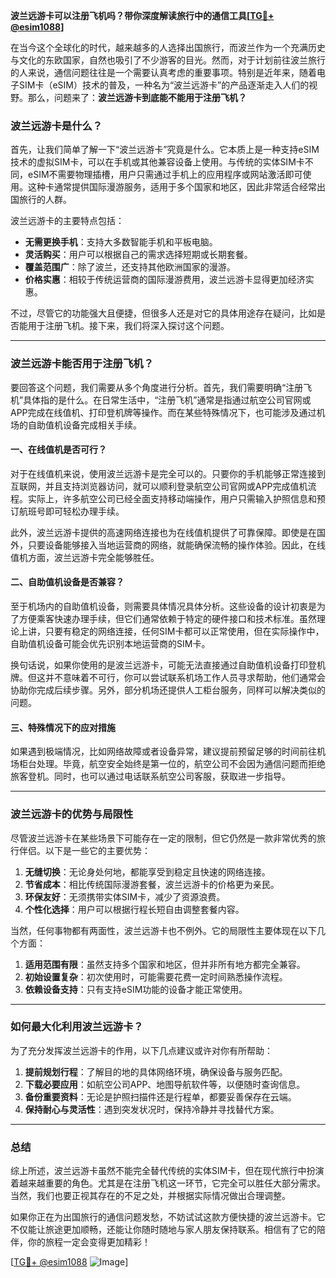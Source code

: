 **波兰远游卡可以注册飞机吗？带你深度解读旅行中的通信工具[[TG💪+ @esim1088](https://t.me/s/esim1088)]**

在当今这个全球化的时代，越来越多的人选择出国旅行，而波兰作为一个充满历史与文化的东欧国家，自然也吸引了不少游客的目光。然而，对于计划前往波兰旅行的人来说，通信问题往往是一个需要认真考虑的重要事项。特别是近年来，随着电子SIM卡（eSIM）技术的普及，一种名为“波兰远游卡”的产品逐渐走入人们的视野。那么，问题来了：**波兰远游卡到底能不能用于注册飞机？**

### 波兰远游卡是什么？

首先，让我们简单了解一下“波兰远游卡”究竟是什么。它本质上是一种支持eSIM技术的虚拟SIM卡，可以在手机或其他兼容设备上使用。与传统的实体SIM卡不同，eSIM不需要物理插槽，用户只需通过手机上的应用程序或网站激活即可使用。这种卡通常提供国际漫游服务，适用于多个国家和地区，因此非常适合经常出国旅行的人群。

波兰远游卡的主要特点包括：
- **无需更换手机**：支持大多数智能手机和平板电脑。
- **灵活购买**：用户可以根据自己的需求选择短期或长期套餐。
- **覆盖范围广**：除了波兰，还支持其他欧洲国家的漫游。
- **价格实惠**：相较于传统运营商的国际漫游费用，波兰远游卡显得更加经济实惠。

不过，尽管它的功能强大且便捷，但很多人还是对它的具体用途存在疑问，比如是否能用于注册飞机。接下来，我们将深入探讨这个问题。

---

### 波兰远游卡能否用于注册飞机？

要回答这个问题，我们需要从多个角度进行分析。首先，我们需要明确“注册飞机”具体指的是什么。在日常生活中，“注册飞机”通常是指通过航空公司官网或APP完成在线值机、打印登机牌等操作。而在某些特殊情况下，也可能涉及通过机场的自助值机设备完成相关手续。

#### 一、在线值机是否可行？

对于在线值机来说，使用波兰远游卡是完全可以的。只要你的手机能够正常连接到互联网，并且支持浏览器访问，就可以顺利登录航空公司官网或APP完成值机流程。实际上，许多航空公司已经全面支持移动端操作，用户只需输入护照信息和预订航班号即可轻松办理手续。

此外，波兰远游卡提供的高速网络连接也为在线值机提供了可靠保障。即使是在国外，只要设备能够接入当地运营商的网络，就能确保流畅的操作体验。因此，在线值机方面，波兰远游卡完全能够胜任。

#### 二、自助值机设备是否兼容？

至于机场内的自助值机设备，则需要具体情况具体分析。这些设备的设计初衷是为了方便乘客快速办理手续，但它们通常依赖于特定的硬件接口和技术标准。虽然理论上讲，只要有稳定的网络连接，任何SIM卡都可以正常使用，但在实际操作中，自助值机设备可能会优先识别本地运营商的SIM卡。

换句话说，如果你使用的是波兰远游卡，可能无法直接通过自助值机设备打印登机牌。但这并不意味着不可行，你可以尝试联系机场工作人员寻求帮助，他们通常会协助你完成后续步骤。另外，部分机场还提供人工柜台服务，同样可以解决类似的问题。

#### 三、特殊情况下的应对措施

如果遇到极端情况，比如网络故障或者设备异常，建议提前预留足够的时间前往机场柜台处理。毕竟，航空安全始终是第一位的，航空公司不会因为通信问题而拒绝旅客登机。同时，也可以通过电话联系航空公司客服，获取进一步指导。

---

### 波兰远游卡的优势与局限性

尽管波兰远游卡在某些场景下可能存在一定的限制，但它仍然是一款非常优秀的旅行伴侣。以下是一些它的主要优势：

1. **无缝切换**：无论身处何地，都能享受到稳定且快速的网络连接。
2. **节省成本**：相比传统国际漫游套餐，波兰远游卡的价格更为亲民。
3. **环保友好**：无须携带实体SIM卡，减少了资源浪费。
4. **个性化选择**：用户可以根据行程长短自由调整套餐内容。

当然，任何事物都有两面性，波兰远游卡也不例外。它的局限性主要体现在以下几个方面：

1. **适用范围有限**：虽然支持多个国家和地区，但并非所有地方都完全兼容。
2. **初始设置复杂**：初次使用时，可能需要花费一定时间熟悉操作流程。
3. **依赖设备支持**：只有支持eSIM功能的设备才能正常使用。

---

### 如何最大化利用波兰远游卡？

为了充分发挥波兰远游卡的作用，以下几点建议或许对你有所帮助：

1. **提前规划行程**：了解目的地的具体网络环境，确保设备与服务匹配。
2. **下载必要应用**：如航空公司APP、地图导航软件等，以便随时查询信息。
3. **备份重要资料**：无论是护照扫描件还是行程单，都要妥善保存在云端。
4. **保持耐心与灵活性**：遇到突发状况时，保持冷静并寻找替代方案。

---

### 总结

综上所述，波兰远游卡虽然不能完全替代传统的实体SIM卡，但在现代旅行中扮演着越来越重要的角色。尤其是在注册飞机这一环节，它完全可以胜任大部分需求。当然，我们也要正视其存在的不足之处，并根据实际情况做出合理调整。

如果你正在为出国旅行的通信问题发愁，不妨试试这款方便快捷的波兰远游卡。它不仅能让旅途更加顺畅，还能让你随时随地与家人朋友保持联系。相信有了它的陪伴，你的旅程一定会变得更加精彩！

[[TG💪+ @esim1088](https://t.me/s/esim1088) ![Image](https://i.postimg.cc/4NQfJmqS/Snipaste-2025-05-13-00-14-12.png)]